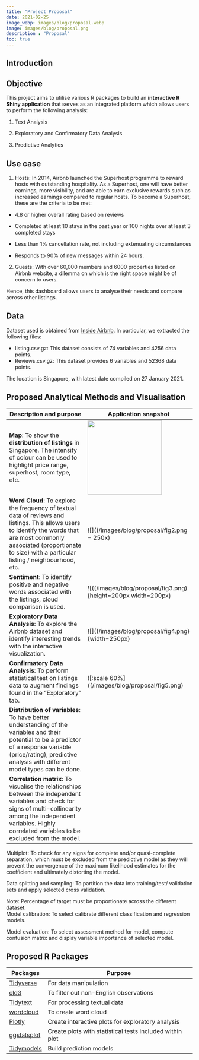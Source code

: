 ```yaml
---
title: "Project Proposal"
date: 2021-02-25
image_webp: images/blog/proposal.webp
image: images/blog/proposal.png
description : "Proposal"
toc: true
---
```


## Introduction





## Objective
This project aims to utilise various R packages to build an **interactive R Shiny application** that serves as an integrated platform which allows users to perform the following analysis:

1.	Text Analysis 

2.	Exploratory and Confirmatory Data Analysis 

3.	Predictive Analytics 



## Use case
1. Hosts: In 2014, Airbnb launched the Superhost programme to reward hosts with outstanding hospitality. As a Superhost, one will have better earnings, more visibility, and are able to earn exclusive rewards such as increased earnings compared to regular hosts. To become a Superhost, these are the criteria to be met: 

-	4.8 or higher overall rating based on reviews 

-	Completed at least 10 stays in the past year or 100 nights over at least 3 completed stays 

-	Less than 1% cancellation rate, not including extenuating circumstances 

-	Responds to 90% of new messages within 24 hours.
 
2.	Guests: With over 60,000 members and 6000 properties listed on Airbnb website, a dilemma on which is the right space might be of concern to users. 

Hence, this dashboard allows users to analyse their needs and compare across other listings.


## Data

Dataset used is obtained from [Inside Airbnb](http://insideairbnb.com/singapore/). In particular, we extracted the following files: 
-	listing.csv.gz: This dataset consists of 74 variables and 4256 data points. 
-	Reviews.csv.gz: This dataset provides 6 variables and 52368 data points. 

The location is Singapore, with latest date compiled on 27 January 2021.


## Proposed Analytical Methods and Visualisation

| Description and purpose |	Application snapshot |
| ----------------------- | -------------------- |
| **Map**: To show the **distribution of listings** in Singapore. The intensity of colour can be used to highlight price range, superhost, room type, etc.	| <img src="/blog/proposal/fig1.png" width="200"> |
| **Word Cloud**: To explore the frequency of textual data of reviews and listings. This allows users  to identify the words that are most commonly associated (proportionate to size) with a particular listing / neighbourhood, etc. | ![]((/images/blog/proposal/fig2.png = 250x)  |
| **Sentiment**: To identify positive and negative words associated with the listings, cloud comparison is used.	| ![((/images/blog/proposal/fig3.png){height=200px width=200px} |
| **Exploratory Data Analysis**: To explore the Airbnb dataset and identify interesting trends with the interactive visualization.  |  ![]((/images/blog/proposal/fig4.png){width=250px} |
| **Confirmatory Data Analysis**: To perform statistical test on listings data to augment findings found in the “Exploratory” tab. | ![:scale 60%]((/images/blog/proposal/fig5.png)|
| **Distribution of variables**: To have better understanding of the variables and their potential to be a predictor of a response variable (price/rating), predictive analysis with different model types can be done.	|   | 
| **Correlation matrix**: To visualise the relationships between the independent variables and check for signs of multi-collinearity among the independent variables. Highly correlated variables to be excluded from the model. | |

	 
Multiplot:
To check for any signs for complete and/or quasi-complete separation, which must be excluded from the predictive model as they will prevent the convergence of the maximum likelihood estimates for the coefficient and ultimately distorting the model.
	 
Data splitting and sampling:
To partition the data into training/test/ validation sets and apply selected cross validation.

Note: Percentage of target must be proportionate across the different dataset.	 
Model calibration:
To select calibrate different classification and regression models.
	 
Model evaluation:
To select assessment method for model, compute confusion matrix and display variable importance of selected model.	 

## Proposed R Packages
|Packages | Purpose | 
| ------- | ------- | 
| [Tidyverse](https://www.tidyverse.org/) | For data manipulation | 
| [cld3](https://github.com/google/cld3) | To filter out non-English observations| 
| [Tidytext](https://www.tidytextmining.com/) | For processing textual data |
| [wordcloud](https://www.rdocumentation.org/packages/wordcloud/versions/2.6/topics/wordcloud) |	To create word cloud | 
| [Plotly](https://plotly.com/) | Create interactive plots for exploratory analysis |
| [ggstatsplot](https://indrajeetpatil.github.io/ggstatsplot/index.html) |	Create plots with statistical tests included within plot |
| [Tidymodels](https://www.tidymodels.org/) | Build prediction models  |
